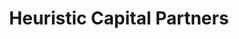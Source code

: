 ---
layout: firm_page
title: "Heuristic Capital Partners"
id: "heuristiccapital.com"
permalink: "/heuristiccapitalpartnersheuristiccapital.com/"
website: "https://www.heuristiccapital.com"
offices: "Santa Clara (United States)"
investment_stages: "Seed, Series A"
portfolio_companies: "LARQ, Bend Labs, Mantle, Theta Labs, Hinge Health, Pointcloud, KitchenMate, Enspectra Health"
portfolio_link: "https://www.heuristiccapital.com/portfolio-1"
investment_markets: "Hardware, Sensors, AI, Computer Vision, Robotics, Enterprise Software, Digital Health, HealthTech, Medical Devices, MedTech, Wearables, AgTech, Crypto, Consumer Electronics, Digital Media"
founded_year: "2016"
description: "Heuristic Capital Partners is an early-stage venture capital investor that helps companies grow. The partners have experience from starting multiple companies to IPO and acquisitions, and over 25 years of venture investment experience."
linkedin: "https://www.linkedin.com/company/heuristic-capital"
twitter: ""
instagram: ""
team_page: "https://www.heuristiccapital.com/team"
investor_type: "Venture Capital"
crunchbase: "https://www.crunchbase.com/organization/heuristic-capital"
pitchbook: "https://pitchbook.com/profiles/investor/168628-24"

# SEO Optimization
meta_title: "Heuristic Capital Partners - VC Firm - projectstartups.com"
meta_description: "Heuristic Capital Partners, Heuristic Capital Partners is an early-stage venture capital investor that helps companies grow. The partners have experience from starting multiple c..."
meta_keywords: "Heuristic Capital Partners, Hardware, Sensors, AI, Computer Vision, Robotics, Enterprise Software, Digital Health, HealthTech, Medical Devices, MedTech, Wearables, AgTech, Crypto, Consumer Electronics, Digital Media, VC firm, venture capital, startup investor, projectstartups.com"
canonical_url: "https://vc.projectstartups.com/heuristiccapitalpartnersheuristiccapital.com/"
---